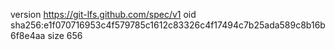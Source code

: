 version https://git-lfs.github.com/spec/v1
oid sha256:e1f070716953c4f579785c1612c83326c4f17494c7b25ada589c8b16b6f8e4aa
size 656
